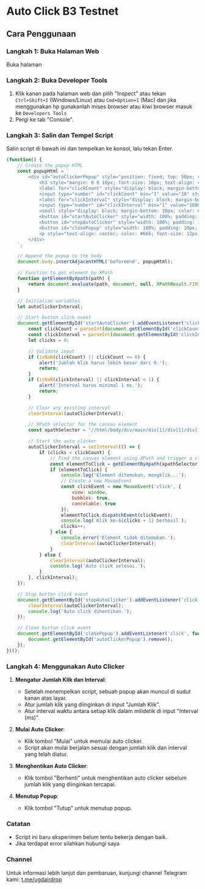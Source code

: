 # Auto Click B3 Testnet

## Cara Penggunaan

### Langkah 1: Buka Halaman Web

Buka halaman 

### Langkah 2: Buka Developer Tools

1. Klik kanan pada halaman web dan pilih "Inspect" atau tekan `Ctrl+Shift+I` (Windows/Linux) atau `Cmd+Option+I` (Mac) dan jika menggunakan hp gunakanlah mises browser atau kiwi browser masuk ke `Developers Tools`
2. Pergi ke tab "Console".

### Langkah 3: Salin dan Tempel Script

Salin script di bawah ini dan tempelkan ke konsol, lalu tekan Enter.

```javascript
(function() {
    // Create the popup HTML
    const popupHtml = `
        <div id="autoClickerPopup" style="position: fixed; top: 50px; right: 50px; width: 250px; padding: 15px; background-color: white; border: 1px solid #ccc; border-radius: 10px; z-index: 10000; font-family: Arial, sans-serif; box-shadow: 0px 4px 8px rgba(0, 0, 0, 0.1);">
            <h3 style="margin: 0 0 10px; font-size: 16px; text-align: center; color: #333;">Auto Clicker</h3>
            <label for="clickCount" style="display: block; margin-bottom: 5px; font-size: 14px; color: #333;">Jumlah Klik:</label>
            <input type="number" id="clickCount" min="1" value="10" style="width: 100%; padding: 5px; box-sizing: border-box; margin-bottom: 10px; border: 1px solid #ccc; border-radius: 4px;">
            <label for="clickInterval" style="display: block; margin-bottom: 5px; font-size: 14px; color: #333;">Interval (ms):</label>
            <input type="number" id="clickInterval" min="1" value="1000" style="width: 100%; padding: 5px; box-sizing: border-box; margin-bottom: 10px; border: 1px solid #ccc; border-radius: 4px;">
            <small style="display: block; margin-bottom: 10px; color: #666; text-align: center;">Minimal 1 ms</small>
            <button id="startAutoClicker" style="width: 100%; padding: 10px; background-color: #28a745; color: white; border: none; border-radius: 4px; cursor: pointer; font-size: 14px;">Mulai</button>
            <button id="stopAutoClicker" style="width: 100%; padding: 10px; background-color: #dc3545; color: white; border: none; border-radius: 4px; cursor: pointer; font-size: 14px; margin-top: 5px;">Berhenti</button>
            <button id="closePopup" style="width: 100%; padding: 10px; background-color: #6c757d; color: white; border: none; border-radius: 4px; cursor: pointer; font-size: 14px; margin-top: 5px;">Tutup</button>
            <p style="text-align: center; color: #666; font-size: 12px; margin-top: 15px;">Channel: <a href="https://t.me/ugdairdrop" target="_blank" style="color: #007bff; text-decoration: none;">t.me/ugdairdrop</a></p>
        </div>
    `;

    // Append the popup to the body
    document.body.insertAdjacentHTML('beforeend', popupHtml);

    // Function to get element by XPath
    function getElementByXpath(path) {
        return document.evaluate(path, document, null, XPathResult.FIRST_ORDERED_NODE_TYPE, null).singleNodeValue;
    }

    // Initialize variables
    let autoClickerInterval;

    // Start button click event
    document.getElementById('startAutoClicker').addEventListener('click', function() {
        const clickCount = parseInt(document.getElementById('clickCount').value);
        const clickInterval = parseInt(document.getElementById('clickInterval').value);
        let clicks = 0;

        // Validate input
        if (isNaN(clickCount) || clickCount <= 0) {
            alert('Jumlah klik harus lebih besar dari 0.');
            return;
        }
        if (isNaN(clickInterval) || clickInterval < 1) {
            alert('Interval harus minimal 1 ms.');
            return;
        }

        // Clear any existing interval
        clearInterval(autoClickerInterval);

        // XPath selector for the canvas element
        const xpathSelector = "//html/body/div/main/div[1]/div[1]/div[1]/canvas";

        // Start the auto clicker
        autoClickerInterval = setInterval(() => {
            if (clicks < clickCount) {
                // Find the canvas element using XPath and trigger a click event
                const elementToClick = getElementByXpath(xpathSelector);
                if (elementToClick) {
                    console.log('Element ditemukan, mengklik...');
                    // Create a new MouseEvent
                    const clickEvent = new MouseEvent('click', {
                        view: window,
                        bubbles: true,
                        cancelable: true
                    });
                    elementToClick.dispatchEvent(clickEvent);
                    console.log(`Klik ke-${clicks + 1} berhasil`);
                    clicks++;
                } else {
                    console.error('Element tidak ditemukan.');
                    clearInterval(autoClickerInterval);
                }
            } else {
                clearInterval(autoClickerInterval);
                console.log('Auto click selesai.');
            }
        }, clickInterval);
    });

    // Stop button click event
    document.getElementById('stopAutoClicker').addEventListener('click', function() {
        clearInterval(autoClickerInterval);
        console.log('Auto click dihentikan.');
    });

    // Close button click event
    document.getElementById('closePopup').addEventListener('click', function() {
        document.getElementById('autoClickerPopup').remove();
    });
})();
```

### Langkah 4: Menggunakan Auto Clicker

1. **Mengatur Jumlah Klik dan Interval**:
   - Setelah menempelkan script, sebuah popup akan muncul di sudut kanan atas layar.
   - Atur jumlah klik yang diinginkan di input "Jumlah Klik".
   - Atur interval waktu antara setiap klik dalam milidetik di input "Interval (ms)".

2. **Mulai Auto Clicker**:
   - Klik tombol "Mulai" untuk memulai auto clicker.
   - Script akan mulai berjalan sesuai dengan jumlah klik dan interval yang telah diatur.

3. **Menghentikan Auto Clicker**:
   - Klik tombol "Berhenti" untuk menghentikan auto clicker sebelum jumlah klik yang diinginkan tercapai.

4. **Menutup Popup**:
   - Klik tombol "Tutup" untuk menutup popup.

### Catatan
- Script ini baru eksperimen belum tentu bekerja dengan baik.
- Jika terdapat error silahkan hubungi saya

### Channel
Untuk informasi lebih lanjut dan pembaruan, kunjungi channel Telegram kami: [t.me/ugdairdrop](https://t.me/ugdairdrop)
